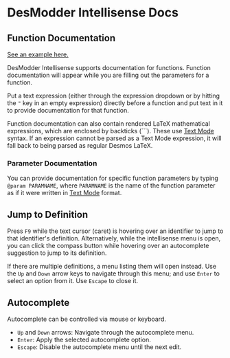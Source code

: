 # DesModder Intellisense Docs

## Function Documentation

[See an example here.](https://www.desmos.com/calculator/3hkfwd6cqw)

DesModder Intellisense supports documentation for functions. Function documentation will appear while you are filling out the parameters for a function.

Put a text expression (either through the expression dropdown or by hitting the `"` key in an empty expression) directly before a function and put text in it to provide documentation for that function.

Function documentation can also contain rendered LaTeX mathematical expressions, which are enclosed by backticks (`\``). These use [Text Mode](../../text-mode/docs/intro.md) syntax. If an expression cannot be parsed as a Text Mode expression, it will fall back to being parsed as regular Desmos LaTeX.

### Parameter Documentation

You can provide documentation for specific function parameters by typing `@param PARAMNAME`, where `PARAMNAME` is the name of the function parameter as if it were written in [Text Mode](../../text-mode/docs/intro.md) format.

## Jump to Definition

Press `F9` while the text cursor (caret) is hovering over an identifier to jump to that identifier's definition. Alternatively, while the intellisense menu is open, you can click the compass button while hovering over an autocomplete suggestion to jump to its definition.

If there are multiple definitions, a menu listing them will open instead. Use the `Up` and `Down` arrow keys to navigate through this menu; and use `Enter` to select an option from it. Use `Escape` to close it.

## Autocomplete

Autocomplete can be controlled via mouse or keyboard.

- `Up` and `Down` arrows: Navigate through the autocomplete menu.
- `Enter`: Apply the selected autocomplete option.
- `Escape`: Disable the autocomplete menu until the next edit.
